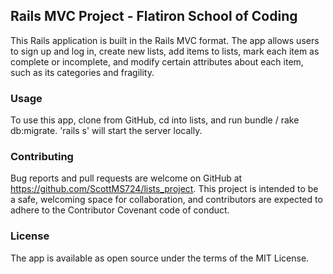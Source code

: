 <h2>Rails MVC Project - Flatiron School of Coding</h2>

This Rails application is built in the Rails MVC format. The app allows users to sign up and log in, create new lists, add items to lists, mark each item as complete or incomplete, and modify certain attributes about each item, such as its categories and fragility. 

<h3>Usage</h3>

To use this app, clone from GitHub, cd into lists, and run bundle / rake db:migrate. 'rails s' will start the server locally.

<h3>Contributing</h3>

Bug reports and pull requests are welcome on GitHub at https://github.com/ScottMS724/lists_project. This project is intended to be a safe, welcoming space for collaboration, and contributors are expected to adhere to the Contributor Covenant code of conduct.

<h3>License</h3>

The app is available as open source under the terms of the MIT License.